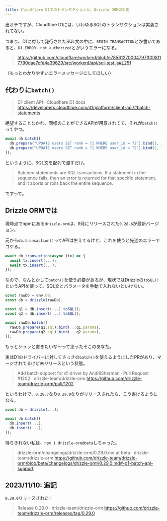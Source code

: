 ```yaml
---
title: Cloudflare D1でのトランザクションと、Drizzle ORMの対応
---
```


出オチですが、Cloudflare D1には、いわゆるSQLのトランザクションは実装されてない。

つまり、D1に対して発行されたSQL文の中に、`BEGIN TRANSACTION`とか書いてあると、`D1_ERROR: not authorized`とかいうエラーになる。

> https://github.com/cloudflare/workerd/blob/e78561270004797ff008f17790dae7cfe4a39629/src/workerd/api/sql-test.js#L251

（もっとわかりやすいエラーメッセージにしてほしい）

## 代わりに`batch()`

> D1 client API · Cloudflare D1 docs
> https://developers.cloudflare.com/d1/platform/client-api/#batch-statements

絶望することなかれ、同様のことができるAPIが用意されてて、それが`batch()`ってやつ。

```js
await db.batch([
  db.prepare("UPDATE users SET rank = ?1 WHERE user_id = ?2").bind(1, 17),
  db.prepare("UPDATE users SET rank = ?1 WHERE user_id = ?2").bind(2, 19),
]);
```

というように、SQL文を配列で渡すだけ。

> Batched statements are SQL transactions. If a statement in the sequence fails, then an error is returned for that specific statement, and it aborts or rolls back the entire sequence.

ですって。

## Drizzle ORMでは

現時点でnpmにある`drizzle-orm`は、9月にリリースされた`0.28.6`が最新バージョン。

元から`db.transaction()`ってAPIは生えてるけど、これを使うと先述のエラーでコケる。

```js
await db.transaction(async (tx) => {
  await tx.insert(...);
  await tx.insert(...);
});
```

なので、なんとかして`batch()`を使う必要があるが、現状ではDrizzleの`toSQL()`というAPIを使って、SQL文とパラメータを手動で入れないといけない。

```js
const rawDb = env.DB;
const db = drizzle(rawDb);

const q1 = db.insert(...).toSQL();
const q2 = db.insert(...).toSQL();

await rawDb.batch([
  rawDb.prepare(q1.sql).bind(...q1.params),
  rawDb.prepare(q2.sql).bind(...q2.params),
]);
```

もっとシュッと書きたいな〜って思ったそこのあなた。

実はD1のドライバーに対してさっきの`batch()`を使えるようにしたPRがあり、マージされてるけど未リリースという状態。

> Add batch support for d1 driver by AndriiSherman · Pull Request #1202 · drizzle-team/drizzle-orm
> https://github.com/drizzle-team/drizzle-orm/pull/1202

というわけで、`0.28.7`なり`0.29.0`なりがリリースされたら、こう書けるようになる。

```js
const db = drizzle(...);

await db.batch([
  db.insert(...),
  db.insert(...),
]);
```

待ちきれない私は、`npm i drizzle-orm@beta`しちゃった。

> drizzle-orm/changelogs/drizzle-orm/0.29.0.md at beta · drizzle-team/drizzle-orm
> https://github.com/drizzle-team/drizzle-orm/blob/beta/changelogs/drizzle-orm/0.29.0.md#-d1-batch-api-support

## 2023/11/10: 追記

`0.29.0`リリースされた！

> Release 0.29.0 · drizzle-team/drizzle-orm
> https://github.com/drizzle-team/drizzle-orm/releases/tag/0.29.0
